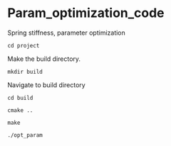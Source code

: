 # Param_optimization_code
Spring stiffness, parameter optimization

`cd project`

Make the build directory.

`mkdir build`

Navigate to build directory

`cd build`

`cmake ..`

`make`

`./opt_param`
